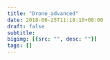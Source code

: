 ```yaml
---
title: "Drone_advanced"
date: 2018-06-25T11:18:10+08:00
draft: false
subtitle:
bigimg: [{src: "", desc: ""}]
tags: []
---
```


<!--more-->